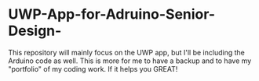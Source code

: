 # UWP-App-for-Adruino-Senior-Design-

This repository will mainly focus on the UWP app, but I'll be including the Arduino code as well. This is more for 
me to have a backup and to have my "portfolio" of my coding work. If it helps you GREAT!
